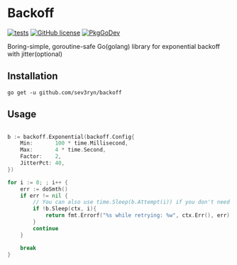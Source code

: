 # Backoff

[![tests](https://github.com/sev3ryn/backoff/workflows/Test/badge.svg)](https://github.com/sev3ryn/backoff/actions)
[![GitHub license](https://img.shields.io/github/license/sev3ryn/backoff.svg)](https://github.com/sev3ryn/backoff/blob/master/LICENSE)
[![PkgGoDev](https://pkg.go.dev/badge/github.com/sev3ryn/backoff)](https://pkg.go.dev/github.com/sev3ryn/backoff)



Boring-simple, goroutine-safe Go(golang) library for exponential backoff with jitter(optional)

## Installation

```
go get -u github.com/sev3ryn/backoff
```


## Usage

```go

b := backoff.Exponential(backoff.Config{
	Min:       100 * time.Millisecond,
	Max:       4 * time.Second,
	Factor:    2,
	JitterPct: 40,
})

for i := 0; ; i++ {
	err := doSmth()
	if err != nil {
		// You can also use time.Sleep(b.Attempt(i)) if you don't need cancellation
		if !b.Sleep(ctx, i){
			return fmt.Errorf("%s while retrying: %w", ctx.Err(), err)
		}
		continue
	}

	break
}

```
